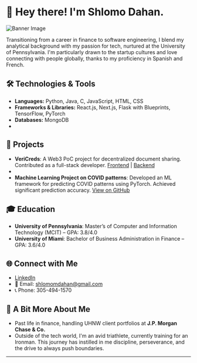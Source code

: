 # 👋 Hey there! I'm Shlomo Dahan.

![Banner Image](https://camo.githubusercontent.com/f1c0fc76d120f760664938edd8e1818f9d407b03f8ce7d306e12094d8853b6a0/687474703a2f2f692e696d6775722e636f6d2f6337476d414a662e706e67)

Transitioning from a career in finance to software engineering, I blend my analytical background with my passion for tech, nurtured at the University of Pennsylvania. I'm particularly drawn to the startup cultures and love connecting with people globally, thanks to my proficiency in Spanish and French.

## 🛠️ Technologies & Tools
- **Languages:** Python, Java, C, JavaScript, HTML, CSS
- **Frameworks & Libraries:** React.js, Next.js, Flask with Blueprints, TensorFlow, PyTorch
- **Databases:** MongoDB
- 
## 🚀 Projects
- **VeriCreds**: A Web3 PoC project for decentralized document sharing. Contributed as a full-stack developer. [Frontend]([link-to-frontend](https://github.com/VeriCreds/vericreds-webapp)) | [Backend]([link-to-backend](https://github.com/VeriCreds/vericreds-backend))
- 
- **Machine Learning Project on COVID patterns**: Developed an ML framework for predicting COVID patterns using PyTorch. Achieved significant prediction accuracy. [View on GitHub]([Project-Link](https://github.com/shlomomdahan/machine-learning))

## 🎓 Education
- **University of Pennsylvania**: Master’s of Computer and Information Technology (MCIT) – GPA: 3.8/4.0
- **University of Miami**: Bachelor of Business Administration in Finance – GPA: 3.6/4.0

## 🌐 Connect with Me
- [LinkedIn](http://linkedin.com/in/shlomomoshedahan/)
- 📧 Email: shlomomdahan@gmail.com
- 📞 Phone: 305-494-1570

## 🧠 A Bit More About Me
- Past life in finance, handling UHNW client portfolios at **J.P. Morgan Chase & Co.**
- Outside of the tech world, I'm an avid triathlete, currently training for an Ironman. This journey has instilled in me discipline, perseverance, and the drive to always push boundaries.
---




